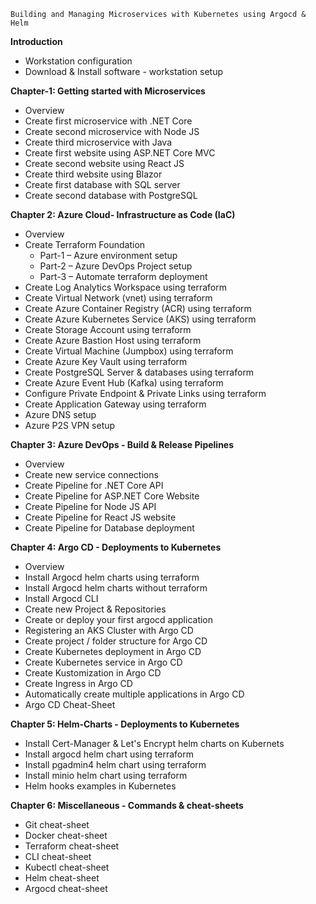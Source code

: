 
`Building and Managing Microservices with Kubernetes using Argocd & Helm`

**Introduction**

- Workstation configuration
- Download & Install software - workstation setup

**Chapter-1: Getting started with Microservices**

- Overview
- Create first microservice with .NET Core
- Create second microservice with Node JS
- Create third microservice with Java
- Create first website using ASP.NET Core MVC
- Create second website using React JS
- Create third website using Blazor
- Create first database with SQL server
- Create second database with PostgreSQL

**Chapter 2: Azure Cloud- Infrastructure as Code (IaC)**

- Overview
- Create Terraform Foundation 
  - Part-1 – Azure environment setup
  - Part-2 – Azure DevOps Project setup
  - Part-3 – Automate terraform deployment
- Create Log Analytics Workspace using terraform
- Create Virtual Network (vnet) using terraform
- Create Azure Container Registry (ACR) using terraform
- Create Azure Kubernetes Service (AKS) using terraform
- Create Storage Account using terraform
- Create Azure Bastion Host using terraform
- Create Virtual Machine (Jumpbox) using terraform
- Create Azure Key Vault using terraform
- Create PostgreSQL Server & databases using terraform
- Create Azure Event Hub (Kafka) using terraform
- Configure Private Endpoint & Private Links using terraform
- Create Application Gateway using terraform
- Azure DNS setup
- Azure P2S VPN setup

**Chapter 3: Azure DevOps - Build & Release Pipelines**

- Overview
- Create new service connections
- Create Pipeline for .NET Core API
- Create Pipeline for ASP.NET Core Website
- Create Pipeline for Node JS API
- Create Pipeline for React JS website
- Create Pipeline for Database deployment

**Chapter 4: Argo CD - Deployments to Kubernetes**

- Overview
- Install Argocd helm charts using terraform
- Install Argocd helm charts without terraform
- Install Argocd CLI
- Create new Project & Repositories
- Create or deploy your first argocd application
- Registering an AKS Cluster with Argo CD
- Create project / folder structure for Argo CD
- Create Kubernetes deployment in Argo CD
- Create Kubernetes service in Argo CD
- Create Kustomization in Argo CD
- Create Ingress in Argo CD
- Automatically create multiple applications in Argo CD
- Argo CD Cheat-Sheet
  
**Chapter 5: Helm-Charts - Deployments to Kubernetes**

- Install Cert-Manager & Let's Encrypt helm charts on Kubernets
- Install argocd helm chart using terraform
- Install pgadmin4 helm chart using terraform
- Install minio helm chart using terraform
- Helm hooks examples in Kubernetes
  
**Chapter 6: Miscellaneous - Commands & cheat-sheets**

- Git cheat-sheet
- Docker cheat-sheet
- Terraform cheat-sheet
- CLI cheat-sheet
- Kubectl cheat-sheet
- Helm cheat-sheet
- Argocd cheat-sheet
